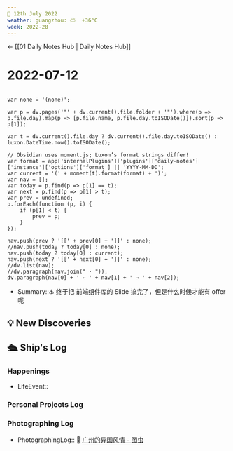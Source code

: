 ```yaml
---
📆 12th July 2022
weather: guangzhou: ⛅️  +36°C
week: 2022-28
---
```


<- [[01 Daily Notes Hub | Daily Notes Hub]]

# 2022-07-12

```dataviewjs

var none = '(none)';

var p = dv.pages('"' + dv.current().file.folder + '"').where(p => p.file.day).map(p => [p.file.name, p.file.day.toISODate()]).sort(p => p[1]);

var t = dv.current().file.day ? dv.current().file.day.toISODate() : luxon.DateTime.now().toISODate();

// Obsidian uses moment.js; Luxon’s format strings differ!
var format = app['internalPlugins']['plugins']['daily-notes']['instance']['options']['format'] || 'YYYY-MM-DD';
var current = '(' + moment(t).format(format) + ')';
var nav = [];
var today = p.find(p => p[1] == t);
var next = p.find(p => p[1] > t);
var prev = undefined;
p.forEach(function (p, i) {
	if (p[1] < t) {
		prev = p;
	}
});

nav.push(prev ? '[[' + prev[0] + ']]' : none);
//nav.push(today ? today[0] : none);
nav.push(today ? today[0] : current);
nav.push(next ? '[[' + next[0] + ']]' : none);
//dv.list(nav);
//dv.paragraph(nav.join(" · "));
dv.paragraph(nav[0] + ' ← ' + nav[1] + ' → ' + nav[2]);
```

- Summary::⚓️  终于把 前端组件库的 Slide 搞完了，但是什么时候才能有 offer 呢

## 💡 New Discoveries



## 🛳️ Ship's Log

### Happenings
- LifeEvent::

### Personal Projects Log


### Photographing Log
- PhotographingLog:: 📸 [广州的异国风情 - 图虫](https://tuchong.com/19269885/114300293/)